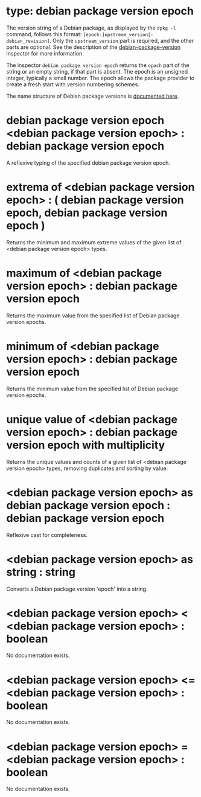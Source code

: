 # type: debian package version epoch

The version string of a Debian package, as displayed by the `dpkg -l` command, follows this format: `[epoch:]upstream_version[-debian_revision]`. Only the `upstream_version` part is required, and the other parts are optional.
See the description of the [debian-package-version](https://developer.bigfix.com/relevance/reference/debian-package-version.html) inspector for more information.

The inspector `debian package version epoch` returns the `epoch` part of the string or an empty string, if that part is absent. The epoch is an unsigned integer, typically a small number. The epoch allows the package provider to create a fresh start with version numbering schemes.

The name structure of Debian package versions is [documented here](https://www.debian.org/doc/debian-policy/ch-controlfields.html#version).

# debian package version epoch &lt;debian package version epoch&gt; : debian package version epoch

A reflexive typing of the specified debian package version epoch.

# extrema of &lt;debian package version epoch&gt; : ( debian package version epoch, debian package version epoch )

Returns the minimum and maximum extreme values of the given list of &lt;debian package version epoch&gt; types.

# maximum of &lt;debian package version epoch&gt; : debian package version epoch

Returns the maximum value from the specified list of Debian package version epochs.

# minimum of &lt;debian package version epoch&gt; : debian package version epoch

Returns the minimum value from the specified list of Debian package version epochs.

# unique value of &lt;debian package version epoch&gt; : debian package version epoch with multiplicity

Returns the unique values and counts of a given list of &lt;debian package version epoch&gt; types, removing duplicates and sorting by value.

# &lt;debian package version epoch&gt; as debian package version epoch : debian package version epoch

Reflexive cast for completeness.

# &lt;debian package version epoch&gt; as string : string

Converts a Debian package version &#39;epoch&#39; into a string.

# &lt;debian package version epoch&gt; &lt; &lt;debian package version epoch&gt; : boolean

No documentation exists.

# &lt;debian package version epoch&gt; &lt;= &lt;debian package version epoch&gt; : boolean

No documentation exists.

# &lt;debian package version epoch&gt; = &lt;debian package version epoch&gt; : boolean

No documentation exists.
